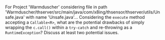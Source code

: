 For Project 'Warmduscher' considering file in path 'Warmduscher/thserver/src/main/java/com/x8ing/thsensor/thserver/utils/Unsafe.java' with name 'Unsafe.java'... 
Considering the `execute` method accepting a `Callable<R>`, what are the potential drawbacks of simply wrapping the `c.call()` within a `try-catch` and re-throwing as a `RuntimeException`? Discuss at least two potential issues.